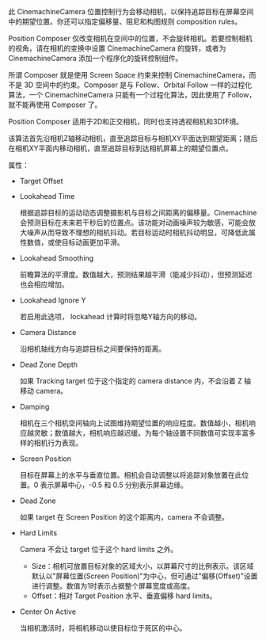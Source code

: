 此 CinemachineCamera 位置控制行为会移动相机，以保持追踪目标在屏幕空间中的期望位置。你还可以指定偏移量、阻尼和构图规则 composition rules。

Position Composer 仅改变相机在空间中的位置，不会旋转相机。若要控制相机的视角，请在相机的变换中设置 CinemachineCamera 的旋转，或者为 CinemachineCamera 添加一个程序化的旋转控制组件。

所谓 Composer 就是使用 Screen Space 约束来控制 CinemachineCamera，而不是 3D 空间中的约束。Composer 是与 Follow、Orbital Follow 一样的过程化算法，一个 CinemachineCamera 只能有一个过程化算法，因此使用了 Follow，就不能再使用 Composer 了。

Position Composer 适用于2D和正交相机，同时也支持透视相机和3D环境。

该算法首先沿相机Z轴移动相机，直至追踪目标与相机XY平面达到期望距离；随后在相机XY平面内移动相机，直至追踪目标到达相机屏幕上的期望位置点。

属性：

- Target Offset
- Lookahead Time

  根据追踪目标的运动动态调整摄影机与目标之间距离的偏移量。Cinemachine会预测目标在未来若干秒后的位置点。该功能对动画噪声较为敏感，可能会放大噪声从而导致不理想的相机抖动。若目标运动时相机抖动明显，可降低此属性数值，或使目标动画更加平滑。

- Lookahead Smoothing

  前瞻算法的平滑度。数值越大，预测结果越平滑（能减少抖动），但预测延迟也会相应增加。

- Lookahead Ignore Y

  若启用此选项， lockahead 计算时将忽略Y轴方向的移动。

- Camera Distance

  沿相机轴线方向与追踪目标之间要保持的距离。

- Dead Zone Depth

  如果 Tracking target 位于这个指定的 camera distance 内，不会沿着 Z 轴移动 camera。

- Damping

  相机在三个相机空间轴向上试图维持期望位置的响应程度。数值越小，相机响应越灵敏；数值越大，相机响应越迟缓。为每个轴设置不同数值可实现丰富多样的相机行为表现。

- Screen Position

  目标在屏幕上的水平与垂直位置。相机会自动调整以将追踪对象放置在此位置。0 表示屏幕中心，-0.5 和 0.5 分别表示屏幕边缘。

- Dead Zone

  如果 target 在 Screen Position 的这个距离内，camera 不会调整。

- Hard Limits

  Camera 不会让 target 位于这个 hard limits 之外。

  - Size：相机可放置目标对象的区域大小，以屏幕尺寸的比例表示。该区域默认以"屏幕位置(Screen Position)"为中心，但可通过"偏移(Offset)"设置进行调整。数值为1时表示占据整个屏幕宽度或高度。
  - Offset：相对 Target Position 水平、垂直偏移 hard limits。

- Center On Active

  当相机激活时，将相机移动以使目标位于死区的中心。


